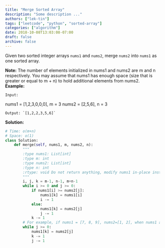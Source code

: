 ```yaml
---
title: "Merge Sorted Array"
description: "Some description ..."
authors: ["lek-tin"]
tags: ["leetcode", "python", "sorted-array"]
categories: ["algorithm"]
date: 2018-10-08T13:03:08-07:00
draft: false
archive: false
---
```

Given two sorted integer arrays `nums1` and `nums2`, merge `nums2` into `nums1` as one sorted array.

**Note:**
The number of elements initialized in nums1 and nums2 are m and n respectively.
You may assume that nums1 has enough space (size that is greater or equal to m + n) to hold additional elements from nums2.
**Example:**
```
Input:
```
nums1 = [1,2,3,0,0,0], m = 3
nums2 = [2,5,6],       n = 3
```
Output: `[1,2,2,3,5,6]`
```
**Solution:**
```python
# Time: o(m+n)
# Space: o(1)
class Solution:
    def merge(self, nums1, m, nums2, n):
        """
        :type nums1: List[int]
        :type m: int
        :type nums2: List[int]
        :type n: int
        :rtype: void Do not return anything, modify nums1 in-place instead.
        """
        i, j, k = m-1, n-1, m+n-1
        while i >= 0 and j >= 0:
            if nums1[i] >= nums2[j]:
                nums1[k] = nums1[i]
                i -= 1
            else:
                nums1[k] = nums2[j]
                j -= 1
            k -= 1
        # For example, if nums1 = [7, 8, 9], nums2=[1, 2], when nums1 a=has been iterated completely(i<0), j needs to keep iterating till it reach 0 index.
        while j >= 0:
            nums1[k] = nums2[j]
            k -= 1
            j -= 1
```